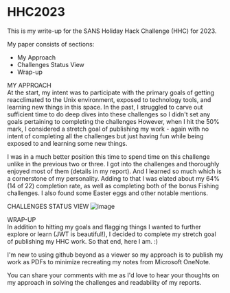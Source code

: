 # HHC2023
This is my write-up for the SANS Holiday Hack Challenge (HHC) for 2023.  

My paper consists of sections:
   * My Approach
   * Challenges Status View
   * Wrap-up

MY APPROACH                                                      
At the start, my intent was to participate with the primary goals of getting reacclimated to the Unix environment, exposed to technology tools, and learning new things in this space. In the past, I struggled to carve out sufficient time to do deep dives into these challenges so I didn't set any goals pertaining to completing the challenges  However, when I hit the 50% mark, I considered a stretch goal of publishing my work - again with no intent of completing all the challenges but just having fun while being exposed to and learning some new things.  

I was in a much better position this time to spend time on this challenge unlike in the previous two or three.  I got into the challenges and thoroughly enjoyed most of them (details in my report).  And I learned so much which is a cornerstone of my personality. Adding to that I was elated about my 64% (14 of 22) completion rate, as well as completing both of the bonus Fishing challenges.  I also found some Easter eggs and other notable mentions.  

CHALLENGES STATUS VIEW
![image](https://github.com/LadyCeeBB/HHC2023/assets/155762906/c74e46b2-9394-4b28-ad09-60319f4c2a87)

WRAP-UP                                                  
In addition to hitting my goals and flagging things I wanted to further explore or learn (JWT is beautiful!), I decided to complete my stretch goal of publishing my HHC work. So that end, here I am. :)

I'm new to using github beyond as a viewer so my approach is to publish my work as PDFs to minimize recreating my notes from Microsoft OneNote. 

You can share your comments with me as I'd love to hear your thoughts on my approach in solving the challenges and readability of my reports.   
